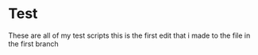 # Test
These are all of my test scripts
this is the first edit that i made to the file in the first branch
